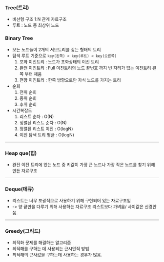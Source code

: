 ### Tree(트리)
- 비선형 구조 1:N 관계 자료구조
- 루트 : 노드 중 최상위 노드
### Binary Tree
- 모든 노드들이 2개의 서브트리를 갖는 형태의 트리
- 탐색 루트 기준으로 `key(왼쪽) < key(루트) < key(오른쪽)`
  1. 포화 이진트리 : 노드가 포화상태의 이진 트리
  2. 완전 이진트리 : Full 이진트리의 노드 끝번호 까지 빈 자리가 없는 이진트리 왼쪽 부터 채움
  3. 편향 이진트리 : 한쪽 방향으로만 자식 노드를 가지는 트리
- 순회
  1. 전위 순회
  2. 중위 순회
  3. 후위 순회
- 시간복잡도
  1. 리스트 순차 : O(N)
  2. 정렬된 리스트 순차 : O(N)
  3. 정렬된 리스트 이진 : O(logN)
  4. 이진 탐색 트리 평균 : O(logN)
---
### Heap que(힙)
- 완전 이진 트리에 있는 노드 중 키값이 가장 큰 노드나 가장 작은 노드를 찾기 위해 만든 자료구조
---
### Deque(데큐)
- 리스트는 너무 포괄적으로 사용하기 위해 구현되어 있는 자료구조임
- -> 양 끝만을 다루기 위해 사용하는 자료구조 리스트보다 가벼움/ 사이값은 신경안씀.
---
### Greedy(그리드)
- 최적화 문제를 해결하는 알고리즘
- 최적해를 구하는 데 사용되는 근시안적 방법
- 최적해의 근사값을 구하는데 사용하는 경우가 많음.